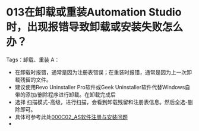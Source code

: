 # 013在卸载或重装Automation Studio时，出现报错导致卸载或安装失败怎么办？
Tags：卸载、重装
A：
- 在卸载时报错，通常是因为注册表错误；在重装时报错，通常是因为上一次卸载残留的文件。
- 建议使用Revo Uninstaller Pro软件或Geek Uninstaller软件代替Windows自带的添加/删除程序进行卸载。在卸载完成后
- 选择 扫描模式-高级，进行扫描，会看到卸载残留和注册表信息。然后全选-删除即可。
- 具体可参考此处[000C02_AS软件注册与安装问题](../C02_AS软件注册与安装问题/000C02_AS软件注册与安装问题.md)
- 